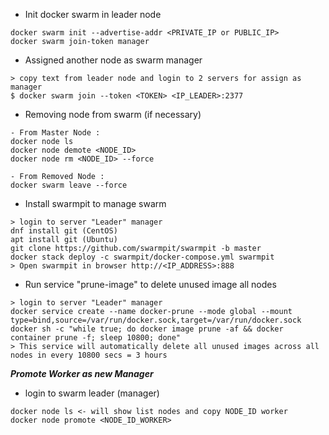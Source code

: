 * Init docker swarm in leader node

```
docker swarm init --advertise-addr <PRIVATE_IP or PUBLIC_IP>
docker swarm join-token manager
```

* Assigned another node as swarm manager

```
> copy text from leader node and login to 2 servers for assign as manager
$ docker swarm join --token <TOKEN> <IP_LEADER>:2377
```

* Removing node from swarm (if necessary)

```
- From Master Node :
docker node ls
docker node demote <NODE_ID>
docker node rm <NODE_ID> --force

- From Removed Node :
docker swarm leave --force
```

* Install swarmpit to manage swarm

```
> login to server "Leader" manager
dnf install git (CentOS)
apt install git (Ubuntu)
git clone https://github.com/swarmpit/swarmpit -b master
docker stack deploy -c swarmpit/docker-compose.yml swarmpit
> Open swarmpit in browser http://<IP_ADDRESS>:888
```

* Run service "prune-image" to delete unused image all nodes

```
> login to server "Leader" manager
docker service create --name docker-prune --mode global --mount type=bind,source=/var/run/docker.sock,target=/var/run/docker.sock docker sh -c "while true; do docker image prune -af && docker container prune -f; sleep 10800; done"
> This service will automatically delete all unused images across all nodes in every 10800 secs = 3 hours
```

**_Promote Worker as new Manager_**

- login to swarm leader (manager)

```
docker node ls <- will show list nodes and copy NODE_ID worker
docker node promote <NODE_ID_WORKER>
```